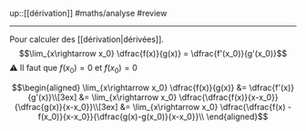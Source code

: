 up::[[dérivation]]
#maths/analyse #review 

----
Pour calculer des [[dérivation|dérivées]].
$$\lim_{x\rightarrow x_0} \dfrac{f(x)}{g(x)} = \dfrac{f'(x_0)}{g'(x_0)}$$
⚠️  Il faut que $f(x_0) = 0$ et $f(x_0) = 0$


$$\begin{aligned}
\lim_{x\rightarrow x_0} \dfrac{f(x)}{g(x)} &= \dfrac{f'(x)}{g'(x)}\\[3ex]
&= \lim_{x\rightarrow x_0} \dfrac{\dfrac{f(x)}{x-x_0}}{\dfrac{g(x)}{x-x_0}}\\[3ex]
&= \lim_{x\rightarrow x_0} \dfrac{\dfrac{f(x) - f(x_0)}{x-x_0}}{\dfrac{g(x)-g(x_0)}{x-x_0}}\\
\end{aligned}$$

